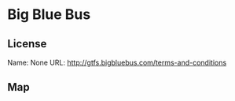 # Big Blue Bus

## License

Name: None
URL: http://gtfs.bigbluebus.com/terms-and-conditions

## Map

<WorldMap topic="public-transport/rtfs-rt/Big_Blue_Bus/vehicle_positions/#" />
